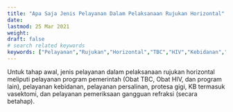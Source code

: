 ```yaml
---
title: "Apa Saja Jenis Pelayanan Dalam Pelaksanaan Rujukan Horizontal"
date: 
lastmod: 25 Mar 2021
weight: 
draft: false
# search related keywords
keywords: ["Pelayanan","Rujukan","Horizontal","TBC","HIV","Kebidanan","Persalinan","Prothesa","Gigi","KB","Vasektomi","Refraksi"]
---
```


Untuk tahap awal, jenis pelayanan dalam pelaksanaan rujukan horizontal meliputi pelayanan program pemerintah (Obat TBC, Obat HIV, dan program lain), pelayanan kebidanan, pelayanan persalinan, protesa gigi, KB termasuk vasektomi, dan pelayanan pemeriksaan gangguan refraksi (secara betahap).